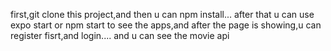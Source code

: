 first,git clone this project,and then u can npm install... after that u can use expo start or npm start to see the apps,and after the page is showing,u can register fisrt,and login.... and u can see the movie api